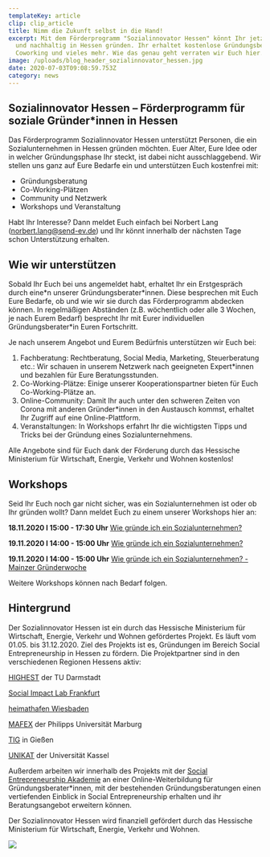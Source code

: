 ```yaml
---
templateKey: article
clip: clip_article
title: Nimm die Zukunft selbst in die Hand!
excerpt: Mit dem Förderprogramm "Sozialinnovator Hessen" könnt Ihr jetzt sozial
  und nachhaltig in Hessen gründen. Ihr erhaltet kostenlose Gründungsberatung,
  Coworking und vieles mehr. Wie das genau geht verraten wir Euch hier.
image: /uploads/blog_header_sozialinnovator_hessen.jpg
date: 2020-07-03T09:08:59.753Z
category: news
---
```

## Sozialinnovator Hessen – Förderprogramm für soziale Gründer*innen in Hessen

Das Förderprogramm Sozialinnovator Hessen unterstützt Personen, die ein Sozialunternehmen in Hessen gründen möchten. Euer Alter, Eure Idee oder in welcher Gründungsphase Ihr steckt, ist dabei nicht ausschlaggebend. Wir stellen uns ganz auf Eure Bedarfe ein und unterstützen Euch kostenfrei mit:

* Gründungsberatung
* Co-Working-Plätzen
* Community und Netzwerk
* Workshops und Veranstaltung

Habt Ihr Interesse? Dann meldet Euch einfach bei Norbert Lang ([](norbert.lang@send-ev.de)[norbert.lang@send-ev.de](mailto:Norbert.lang@send-ev.de)) und Ihr könnt innerhalb der nächsten Tage schon Unterstützung erhalten.

## Wie wir unterstützen

Sobald Ihr Euch bei uns angemeldet habt, erhaltet Ihr ein Erstgespräch durch eine\*n unserer Gründungsberater\*innen. Diese besprechen mit Euch Eure Bedarfe, ob und wie wir sie durch das Förderprogramm abdecken können. In regelmäßigen Abständen (z.B. wöchentlich oder alle 3 Wochen, je nach Eurem Bedarf) besprecht Ihr mit Eurer individuellen Gründungsberater*in Euren Fortschritt.

Je nach unserem Angebot und Eurem Bedürfnis unterstützen wir Euch bei:

1. Fachberatung: Rechtberatung, Social Media, Marketing, Steuerberatung etc.: Wir schauen in unserem Netzwerk nach geeigneten Expert*innen und bezahlen für Eure Beratungsstunden.
2. Co-Working-Plätze: Einige unserer Kooperationspartner bieten für Euch Co-Working-Plätze an.
3. Online-Community: Damit Ihr auch unter den schweren Zeiten von Corona mit anderen Gründer*innen in den Austausch kommst, erhaltet Ihr Zugriff auf eine Online-Plattform.
4. Veranstaltungen: In Workshops erfahrt Ihr die wichtigsten Tipps und Tricks bei der Gründung eines Sozialunternehmens.

Alle Angebote sind für Euch dank der Förderung durch das Hessische Ministerium für Wirtschaft, Energie, Verkehr und Wohnen kostenlos!

## Workshops

Seid Ihr Euch noch gar nicht sicher, was ein Sozialunternehmen ist oder ob Ihr gründen wollt? Dann meldet Euch zu einem unserer Workshops hier an:

**18.11.2020 I 15:00 - 17:30 Uhr** [Wie gründe ich ein Sozialunternehmen?](https://www.eventbrite.de/e/wie-grunde-ich-ein-sozialunternehmen-6-hessen-edition-tickets-116997634073)

**19.11.2020 I 14:00 - 15:00 Uhr** [Wie gründe ich ein Sozialunternehmen?](https://www.eventbrite.de/e/wie-grunde-ich-ein-sozialunternehmen-tickets-122383732037?aff=erelpanelorg)

**19.11.2020 I 14:00 - 15:00 Uhr** [Wie gründe ich ein Sozialunternehmen? - Mainzer Gründerwoche](https://www.eventbrite.de/e/wie-grunde-ich-ein-sozialunternehmen-mainzer-grunderwoche-tickets-122700688061?aff=erelpanelorg)

Weitere Workshops können nach Bedarf folgen.

## Hintergrund

Der Sozialinnovator Hessen ist ein durch das Hessische Ministerium für Wirtschaft, Energie, Verkehr und Wohnen gefördertes Projekt. Es läuft vom 01.05. bis 31.12.2020. Ziel des Projekts ist es, Gründungen im Bereich Social Entrepreneurship in Hessen zu fördern. Die Projektpartner sind in den verschiedenen Regionen Hessens aktiv:

[HIGHEST](https://www.highest.tu-darmstadt.de/highest/index.de.jsp) der TU Darmstadt

[Social Impact Lab Frankfurt](https://frankfurt.socialimpactlab.eu/)

[heimathafen Wiesbaden](https://heimathafen-wiesbaden.de/)

[MAFEX](https://www.uni-marburg.de/de/fb02/forschung/forschungsinstitute-und-arbeitsgruppen/weitere-institute/mafex) der Philipps Universität Marburg

[TIG](https://www.tig-gmbh.de/) in Gießen

[UNIKAT](https://www.uni-kassel.de/einrichtung/ukt/unikat-von-der-idee-zur-gruendung) der Universität Kassel

Außerdem arbeiten wir innerhalb des Projekts mit der [Social Entrepreneurship Akademie](https://seakademie.org/) an einer Online-Weiterbildung für Gründungsberater*innen, mit der bestehenden Gründungsberatungen einen vertiefenden Einblick in Social Entrepreneurship erhalten und ihr Beratungsangebot erweitern können.

Der Sozialinnovator Hessen wird finanziell gefördert durch das Hessische Ministerium für Wirtschaft, Energie, Verkehr und Wohnen. 

![](/uploads/hmwevw_logo_4c.jpg)